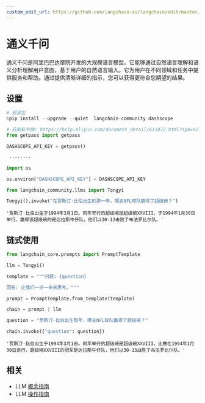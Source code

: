 ```yaml
---
custom_edit_url: https://github.com/langchain-ai/langchain/edit/master/docs/docs/integrations/llms/tongyi.ipynb
---
```


# 通义千问
通义千问是阿里巴巴达摩院开发的大规模语言模型。它能够通过自然语言理解和语义分析理解用户意图，基于用户的自然语言输入。它为用户在不同领域和任务中提供服务和帮助。通过提供清晰详细的指示，您可以获得更符合您期望的结果。

## 设置


```python
# 安装包
%pip install --upgrade --quiet  langchain-community dashscope
```


```python
# 获取新令牌: https://help.aliyun.com/document_detail/611472.html?spm=a2c4g.2399481.0.0
from getpass import getpass

DASHSCOPE_API_KEY = getpass()
```
```output
 ········
```

```python
import os

os.environ["DASHSCOPE_API_KEY"] = DASHSCOPE_API_KEY
```


```python
from langchain_community.llms import Tongyi
```


```python
Tongyi().invoke("在贾斯汀·比伯出生的那一年，哪支NFL球队赢得了超级碗？")
```



```output
'贾斯汀·比伯出生于1994年3月1日。同年举行的超级碗是超级碗XXVIII，于1994年1月30日举行。赢得该超级碗的是达拉斯牛仔队，他们以30-13击败了布法罗比尔队。'
```

## 链式使用


```python
from langchain_core.prompts import PromptTemplate
```


```python
llm = Tongyi()
```


```python
template = """问题: {question}

回答: 让我们一步一步来思考。"""

prompt = PromptTemplate.from_template(template)
```


```python
chain = prompt | llm
```


```python
question = "贾斯汀·比伯出生那年，哪支NFL球队赢得了超级碗？"

chain.invoke({"question": question})
```



```output
'贾斯汀·比伯出生于1994年3月1日。同年举行的超级碗是超级碗XXVIII，比赛在1994年1月30日进行。超级碗XXVIII的冠军是达拉斯牛仔队，他们以30-13战胜了布法罗比尔队。'
```

## 相关

- LLM [概念指南](/docs/concepts/#llms)
- LLM [操作指南](/docs/how_to/#llms)